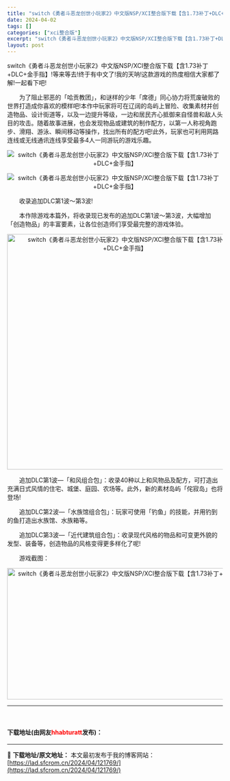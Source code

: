 ```yaml
---
title: "switch《勇者斗恶龙创世小玩家2》中文版NSP/XCI整合版下载【含1.73补丁+DLC+金手指】"
date: 2024-04-02
tags: []
categories: ["xci整合版"]
excerpt: "switch《勇者斗恶龙创世小玩家2》中文版NSP/XCI整合版下载【含1.73补丁+DLC+金手指】!等来等去!终于有中文了!我的天呐!这款游戏的热度相信大家都了解!一起看下吧! 　　为了阻止邪恶的「哈贡教团」，和谜样的少年「席德」同心协力将荒废破败的世界打造成你喜欢的模样吧!本作中玩家将可在辽阔&hellip;"
layout: post
---
```


 <p>switch《勇者斗恶龙创世小玩家2》中文版NSP/XCI整合版下载【含1.73补丁+DLC+金手指】!等来等去!终于有中文了!我的天呐!这款游戏的热度相信大家都了解!一起看下吧!</p> <p>　　为了阻止邪恶的「哈贡教团」，和谜样的少年「席德」同心协力将荒废破败的世界打造成你喜欢的模样吧!本作中玩家将可在辽阔的岛屿上冒险、收集素材并创造物品、设计街道等，以及一边提升等级，一边和居民齐心抵御来自怪兽和敌人头目的攻击。随着故事进展，也会发现物品或建筑的制作配方，以第一人称视角跑步、滑翔、游泳、瞬间移动等操作，找出所有的配方吧!此外，玩家也可利用网路连线或无线通讯连线享受最多4人一同游玩的游戏乐趣。</p> <p align="center"><img border="0" src="https://lad.sfcrom.cn/wp-content/uploads/2024/04/20240402_660bdf51b3f6c.webp" alt="switch《勇者斗恶龙创世小玩家2》中文版NSP/XCI整合版下载【含1.73补丁+DLC+金手指】" /></p> <p align="center"><img border="0" src="https://lad.sfcrom.cn/wp-content/uploads/2024/04/20240402_660bdf521c0f5.webp" alt="switch《勇者斗恶龙创世小玩家2》中文版NSP/XCI整合版下载【含1.73补丁+DLC+金手指】" /></p> <p>　　收录追加DLC第1波～第3波!</p> <p>　　本作除游戏本篇外，将收录现已发布的追加DLC第1波～第3波，大幅增加「创造物品」的丰富要素，让各位创造师们享受最完整的游戏体验。</p> <p align="center"><img align="" src="https://lad.sfcrom.cn/wp-content/uploads/2024/04/20240402_660bdf529f1e8.webp" style="border-width: 0px; border-style: solid; width: 550px;" alt="switch《勇者斗恶龙创世小玩家2》中文版NSP/XCI整合版下载【含1.73补丁+DLC+金手指】" /></p> <p>　　追加DLC第1波&mdash;「和风组合包」：收录40种以上和风物品及配方，可打造出充满日式风情的住宅、城堡、庭园、农场等。此外，新的素材岛屿「侘寂岛」也将登场!</p> <p>　　追加DLC第2波&mdash;「水族馆组合包」：玩家可使用「钓鱼」的技能，并用钓到的鱼打造出水族馆、水族箱等。</p> <p>　　追加DLC第3波&mdash;「近代建筑组合包」：收录现代风格的物品和可变更外貌的发型、装备等，创造物品的风格变得更多样化了呢!</p> <p>　　游戏截图：</p> <p align="center"><img src="https://lad.sfcrom.cn/wp-content/uploads/2024/04/20240402_660bdf5306238.webp" style="width: 607px; height: 307px;" alt="switch《勇者斗恶龙创世小玩家2》中文版NSP/XCI整合版下载【含1.73补丁+DLC+金手指】" /></p> <hr /> <p>&nbsp;</p> <p><h4>下载地址(由网友<font color="red">hhabturatt</font>发布)：</h4></p> 

---
📖 **下载地址/原文地址：** 本文最初发布于我的博客网站：[https://lad.sfcrom.cn/2024/04/121769/](https://lad.sfcrom.cn/2024/04/121769/)
